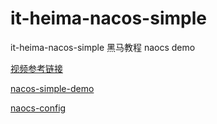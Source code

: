 # it-heima-nacos-simple
it-heima-nacos-simple 黑马教程 naocs demo

[视频参考链接](https://www.bilibili.com/video/BV1VJ411X7xX?p=1)

[nacos-simple-demo](https://github.com/onemoretrees/nacos-simple-demo)

[naocs-config](https://github.com/onemoretrees/nacos-config)